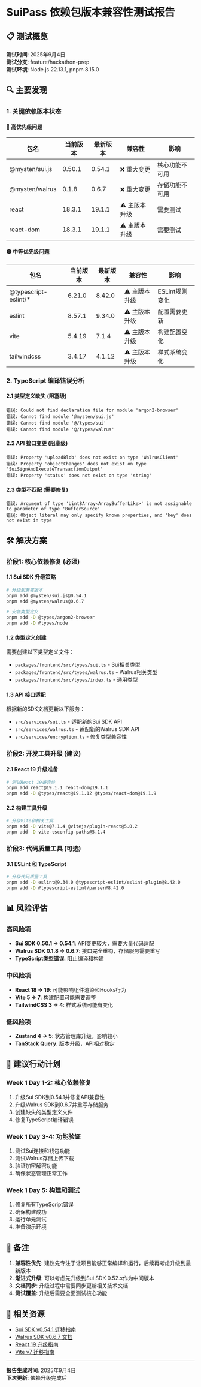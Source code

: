 # SuiPass 依赖包版本兼容性测试报告

## 📋 测试概览

**测试时间**: 2025年9月4日  
**测试分支**: feature/hackathon-prep  
**测试环境**: Node.js 22.13.1, pnpm 8.15.0

## 🔍 主要发现

### 1. 关键依赖版本状态

#### 🔴 高优先级问题

| 包名           | 当前版本 | 最新版本 | 兼容性        | 影响           |
| -------------- | -------- | -------- | ------------- | -------------- |
| @mysten/sui.js | 0.50.1   | 0.54.1   | ❌ 重大变更   | 核心功能不可用 |
| @mysten/walrus | 0.1.8    | 0.6.7    | ❌ 重大变更   | 存储功能不可用 |
| react          | 18.3.1   | 19.1.1   | ⚠️ 主版本升级 | 需要测试       |
| react-dom      | 18.3.1   | 19.1.1   | ⚠️ 主版本升级 | 需要测试       |

#### 🟡 中等优先级问题

| 包名                  | 当前版本 | 最新版本 | 兼容性        | 影响           |
| --------------------- | -------- | -------- | ------------- | -------------- |
| @typescript-eslint/\* | 6.21.0   | 8.42.0   | ⚠️ 主版本升级 | ESLint规则变化 |
| eslint                | 8.57.1   | 9.34.0   | ⚠️ 主版本升级 | 配置需要更新   |
| vite                  | 5.4.19   | 7.1.4    | ⚠️ 主版本升级 | 构建配置变化   |
| tailwindcss           | 3.4.17   | 4.1.12   | ⚠️ 主版本升级 | 样式系统变化   |

### 2. TypeScript 编译错误分析

#### 2.1 类型定义缺失 (阻塞级)

```
错误: Could not find declaration file for module 'argon2-browser'
错误: Cannot find module '@mysten/sui.js'
错误: Cannot find module '@/types/sui'
错误: Cannot find module '@/types/walrus'
```

#### 2.2 API 接口变更 (阻塞级)

```
错误: Property 'uploadBlob' does not exist on type 'WalrusClient'
错误: Property 'objectChanges' does not exist on type 'SuiSignAndExecuteTransactionOutput'
错误: Property 'status' does not exist on type 'string'
```

#### 2.3 类型不匹配 (需要修复)

```
错误: Argument of type 'Uint8Array<ArrayBufferLike>' is not assignable to parameter of type 'BufferSource'
错误: Object literal may only specify known properties, and 'key' does not exist in type
```

## 🛠️ 解决方案

### 阶段1: 核心依赖修复 (必须)

#### 1.1 Sui SDK 升级策略

```bash
# 升级到兼容版本
pnpm add @mysten/sui.js@0.54.1
pnpm add @mysten/walrus@0.6.7

# 安装类型定义
pnpm add -D @types/argon2-browser
pnpm add -D @types/node
```

#### 1.2 类型定义创建

需要创建以下类型定义文件：

- `packages/frontend/src/types/sui.ts` - Sui相关类型
- `packages/frontend/src/types/walrus.ts` - Walrus相关类型
- `packages/frontend/src/types/index.ts` - 通用类型

#### 1.3 API 接口适配

根据新的SDK文档更新以下服务：

- `src/services/sui.ts` - 适配新的Sui SDK API
- `src/services/walrus.ts` - 适配新的Walrus SDK API
- `src/services/encryption.ts` - 修复类型兼容性

### 阶段2: 开发工具升级 (建议)

#### 2.1 React 19 升级准备

```bash
# 测试React 19兼容性
pnpm add react@19.1.1 react-dom@19.1.1
pnpm add -D @types/react@19.1.12 @types/react-dom@19.1.9
```

#### 2.2 构建工具升级

```bash
# 升级Vite和相关工具
pnpm add -D vite@7.1.4 @vitejs/plugin-react@5.0.2
pnpm add -D vite-tsconfig-paths@5.1.4
```

### 阶段3: 代码质量工具 (可选)

#### 3.1 ESLint 和 TypeScript

```bash
# 升级代码质量工具
pnpm add -D eslint@9.34.0 @typescript-eslint/eslint-plugin@8.42.0
pnpm add -D @typescript-eslint/parser@8.42.0
```

## 📊 风险评估

### 高风险项

- **Sui SDK 0.50.1 → 0.54.1**: API变更较大，需要大量代码适配
- **Walrus SDK 0.1.8 → 0.6.7**: 接口完全重构，存储服务需要重写
- **TypeScript类型错误**: 阻止编译和构建

### 中风险项

- **React 18 → 19**: 可能影响组件渲染和Hooks行为
- **Vite 5 → 7**: 构建配置可能需要调整
- **TailwindCSS 3 → 4**: 样式系统可能有变化

### 低风险项

- **Zustand 4 → 5**: 状态管理库升级，影响较小
- **TanStack Query**: 版本升级，API相对稳定

## 🎯 建议行动计划

### Week 1 Day 1-2: 核心依赖修复

1. 升级Sui SDK到0.54.1并修复API兼容性
2. 升级Walrus SDK到0.6.7并重写存储服务
3. 创建缺失的类型定义文件
4. 修复TypeScript编译错误

### Week 1 Day 3-4: 功能验证

1. 测试Sui连接和钱包功能
2. 测试Walrus存储上传下载
3. 验证加密解密功能
4. 确保状态管理正常工作

### Week 1 Day 5: 构建和测试

1. 修复所有TypeScript错误
2. 确保构建成功
3. 运行单元测试
4. 准备演示环境

## 📝 备注

1. **兼容性优先**: 建议先专注于让项目能够正常编译和运行，后续再考虑升级到最新版本
2. **渐进式升级**: 可以考虑先升级到Sui SDK 0.52.x作为中间版本
3. **文档同步**: 升级过程中需要同步更新相关技术文档
4. **测试覆盖**: 升级后需要全面测试核心功能

## 🔗 相关资源

- [Sui SDK v0.54.1 迁移指南](https://docs.sui.io/migrations)
- [Walrus SDK v0.6.7 文档](https://docs.walrus.com/)
- [React 19 升级指南](https://react.dev/blog/2024/12/19/react-19)
- [Vite v7 迁移指南](https://vitejs.dev/guide/migration.html)

---

**报告生成时间**: 2025年9月4日  
**下次更新**: 依赖升级完成后

